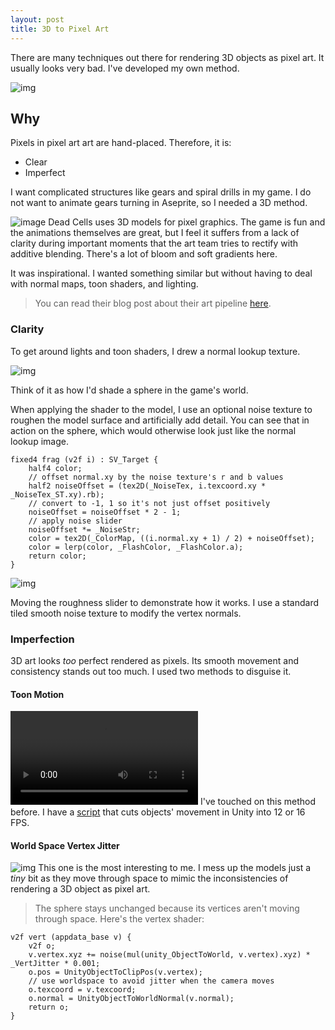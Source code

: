 ```yaml
---
layout: post
title: 3D to Pixel Art
---
```


There are many techniques out there for rendering 3D objects as pixel art. It usually looks very bad. I've developed my own method.

![img](https://garzaa.github.io/blog/assets/3dnormal/header.gif)

## Why
Pixels in pixel art art are hand-placed. Therefore, it is:
- Clear
- Imperfect

I want complicated structures like gears and spiral drills in my game. I do not want to animate gears turning in Aseprite, so I needed a 3D method.

![image](https://pyxis.nymag.com/v1/imgs/e72/52d/0de1fd5b9870221160bae2c61acd4e09ba-42-dead-cells.1x.rsquare.w1400.jpg)
Dead Cells uses 3D models for pixel graphics. The game is fun and the animations themselves are great, but I feel it suffers from a lack of clarity during important moments that the art team tries to rectify with additive blending.
There's a lot of bloom and soft gradients here.

It was inspirational. I wanted something similar but without having to deal with normal maps, toon shaders, and lighting.

> You can read their blog post about their art pipeline [here](https://www.gamedeveloper.com/production/art-design-deep-dive-using-a-3d-pipeline-for-2d-animation-in-i-dead-cells-i-).

### Clarity

To get around lights and toon shaders, I drew a normal lookup texture.

![img](https://garzaa.github.io/blog/assets/3dnormal/lookup.png)

Think of it as how I'd shade a sphere in the game's world.

When applying the shader to the model, I use an optional noise texture to roughen the model surface and artificially add detail. You can see that in action on the sphere, which would otherwise look just like the normal lookup image.
```hlsl
fixed4 frag (v2f i) : SV_Target {
	half4 color;
	// offset normal.xy by the noise texture's r and b values
	half2 noiseOffset = (tex2D(_NoiseTex, i.texcoord.xy * _NoiseTex_ST.xy).rb);
	// convert to -1, 1 so it's not just offset positively
	noiseOffset = noiseOffset * 2 - 1;
	// apply noise slider
	noiseOffset *= _NoiseStr;
	color = tex2D(_ColorMap, ((i.normal.xy + 1) / 2) + noiseOffset);
	color = lerp(color, _FlashColor, _FlashColor.a);
	return color;
}
```

![img](https://garzaa.github.io/blog/assets/3dnormal/roughness.gif)

Moving the roughness slider to demonstrate how it works. I use a standard tiled smooth noise texture to modify the vertex normals.

### Imperfection

3D art looks _too_ perfect rendered as pixels. Its smooth movement and consistency stands out too much.
I used two methods to disguise it.

#### Toon Motion

<video src="https://user-images.githubusercontent.com/11641991/294740096-38f6ccc5-f147-4e5a-87bb-af340aef85a1.webm" autoplay="autoplay" loop="loop" controls></video>
I've touched on this method before. I have a [script](https://gist.github.com/garzaa/59596a6836804338258ad53ff09cd0cb) that cuts objects' movement in Unity into 12 or 16 FPS.


#### World Space Vertex Jitter

![img](https://garzaa.github.io/blog/assets/3dnormal/jitter.gif)
This one is the most interesting to me. I mess up the models just a _tiny_ bit as they move through space to mimic the inconsistencies of rendering a 3D object as pixel art.
> The sphere stays unchanged because its vertices aren't moving through space.
Here's the vertex shader:

```hlsl
v2f vert (appdata_base v) {
	v2f o;
	v.vertex.xyz += noise(mul(unity_ObjectToWorld, v.vertex).xyz) * _VertJitter * 0.001;
	o.pos = UnityObjectToClipPos(v.vertex);
	// use worldspace to avoid jitter when the camera moves
	o.texcoord = v.texcoord;
	o.normal = UnityObjectToWorldNormal(v.normal);
	return o;
}
```

